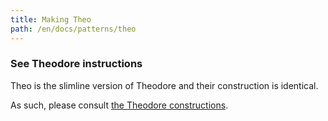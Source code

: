 ```yaml
---
title: Making Theo
path: /en/docs/patterns/theo
---
```


### See Theodore instructions

Theo is the slimline version of Theodore and their construction is identical.

As such, please consult [the Theodore constructions](/en/docs/patterns/theodore).